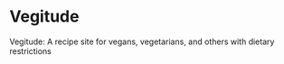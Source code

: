 Vegitude
========

Vegitude: A recipe site for vegans, vegetarians, and others with dietary
restrictions

